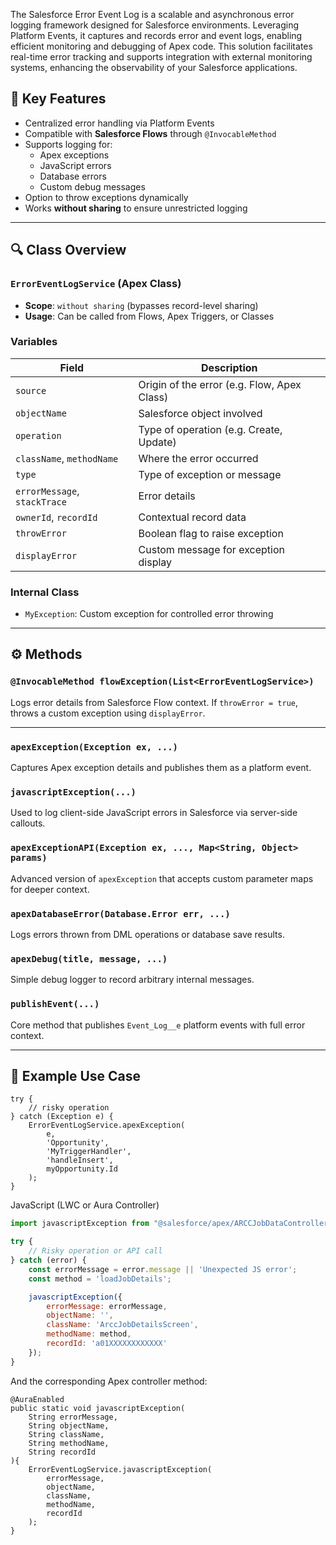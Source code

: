 The Salesforce Error Event Log is a scalable and asynchronous error logging framework designed for Salesforce environments. Leveraging Platform Events, it captures and records error and event logs, enabling efficient monitoring and debugging of Apex code. This solution facilitates real-time error tracking and supports integration with external monitoring systems, enhancing the observability of your Salesforce applications. 

## 📌 Key Features

- Centralized error handling via Platform Events  
- Compatible with **Salesforce Flows** through `@InvocableMethod`  
- Supports logging for:
  - Apex exceptions
  - JavaScript errors
  - Database errors
  - Custom debug messages
- Option to throw exceptions dynamically
- Works **without sharing** to ensure unrestricted logging

---

## 🔍 Class Overview

### `ErrorEventLogService` (Apex Class)

- **Scope**: `without sharing` (bypasses record-level sharing)
- **Usage**: Can be called from Flows, Apex Triggers, or Classes

### Variables
| Field | Description |
|-------|-------------|
| `source` | Origin of the error (e.g. Flow, Apex Class) |
| `objectName` | Salesforce object involved |
| `operation` | Type of operation (e.g. Create, Update) |
| `className`, `methodName` | Where the error occurred |
| `type` | Type of exception or message |
| `errorMessage`, `stackTrace` | Error details |
| `ownerId`, `recordId` | Contextual record data |
| `throwError` | Boolean flag to raise exception |
| `displayError` | Custom message for exception display |

### Internal Class

- `MyException`: Custom exception for controlled error throwing

---

## ⚙️ Methods

### `@InvocableMethod flowException(List<ErrorEventLogService>)`
Logs error details from Salesforce Flow context. If `throwError = true`, throws a custom exception using `displayError`.

---

### `apexException(Exception ex, ...)`
Captures Apex exception details and publishes them as a platform event.

### `javascriptException(...)`
Used to log client-side JavaScript errors in Salesforce via server-side callouts.

### `apexExceptionAPI(Exception ex, ..., Map<String, Object> params)`
Advanced version of `apexException` that accepts custom parameter maps for deeper context.

### `apexDatabaseError(Database.Error err, ...)`
Logs errors thrown from DML operations or database save results.

### `apexDebug(title, message, ...)`
Simple debug logger to record arbitrary internal messages.

### `publishEvent(...)`
Core method that publishes `Event_Log__e` platform events with full error context.

---

## 🧪 Example Use Case

```apex
try {
    // risky operation
} catch (Exception e) {
    ErrorEventLogService.apexException(
        e,
        'Opportunity',
        'MyTriggerHandler',
        'handleInsert',
        myOpportunity.Id
    );
}
```

JavaScript (LWC or Aura Controller)

```javascript
import javascriptException from "@salesforce/apex/ARCCJobDataController.javascriptException";

try {
    // Risky operation or API call
} catch (error) {
    const errorMessage = error.message || 'Unexpected JS error';
    const method = 'loadJobDetails';

    javascriptException({
        errorMessage: errorMessage,
        objectName: '',
        className: 'ArccJobDetailsScreen',
        methodName: method,
        recordId: 'a01XXXXXXXXXXXX'
    });
}
```
And the corresponding Apex controller method:
```apex
@AuraEnabled
public static void javascriptException(
    String errorMessage,
    String objectName,
    String className,
    String methodName,
    String recordId
){
    ErrorEventLogService.javascriptException(
        errorMessage,
        objectName,
        className,
        methodName,
        recordId
    );
}
```
